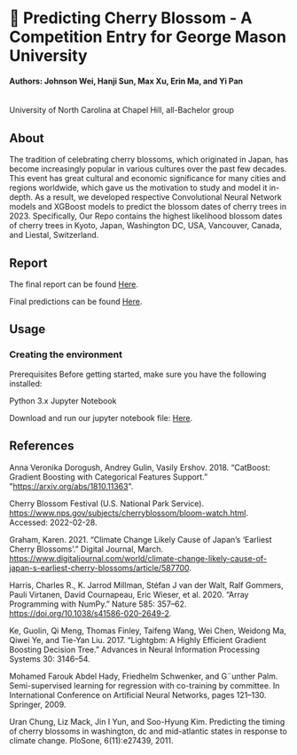 # :cherry_blossom: Predicting Cherry Blossom - A Competition Entry for George Mason University

#### Authors: Johnson Wei, Hanji Sun, Max Xu, Erin Ma, and Yi Pan
<br> University of North Carolina at Chapel Hill, all-Bachelor group


## About

The tradition of celebrating cherry blossoms, which originated in Japan, has become increasingly popular in various cultures over the past few decades. 
This event has great cultural and economic significance for many cities and regions worldwide, which gave us the motivation to study and model it in-depth. 
As a result, we developed respective Convolutional Neural Network models and XGBoost models to predict the blossom dates of cherry trees in 2023.
Specifically, Our Repo contains the highest likelihood blossom dates of cherry trees in Kyoto, Japan, Washington DC, USA, Vancouver, Canada, and Liestal, Switzerland.



## Report

The final report can be found
[Here](Official_Report_Cherry_Blossom_Prediction.pdf).



Final predictions can be found [Here](cherry-predictions.csv).



## Usage

### Creating the environment

Prerequisites
Before getting started, make sure you have the following installed:

Python 3.x
Jupyter Notebook

Download and run our jupyter notebook file:  [Here](cherry_blossom.ipynb).

## References

Anna Veronika Dorogush, Andrey Gulin, Vasily Ershov. 2018. “CatBoost: Gradient Boosting with Categorical Features Support.” "https://arxiv.org/abs/1810.11363".

Cherry Blossom Festival (U.S. National Park Service). https://www.nps.gov/subjects/cherryblossom/bloom-watch.html. Accessed: 2022-02-28.

Graham, Karen. 2021. “Climate Change Likely Cause of Japan’s ‘Earliest Cherry Blossoms’.” Digital Journal, March. https://www.digitaljournal.com/world/climate-change-likely-cause-of-japan-s-earliest-cherry-blossoms/article/587700.

Harris, Charles R., K. Jarrod Millman, Stéfan J van der Walt, Ralf Gommers, Pauli Virtanen, David Cournapeau, Eric Wieser, et al. 2020. “Array Programming with NumPy.” Nature 585: 357–62. https://doi.org/10.1038/s41586-020-2649-2.

Ke, Guolin, Qi Meng, Thomas Finley, Taifeng Wang, Wei Chen, Weidong Ma, Qiwei Ye, and Tie-Yan Liu. 2017. “Lightgbm: A Highly Efficient Gradient Boosting Decision Tree.” Advances in Neural Information Processing Systems 30: 3146–54.

Mohamed Farouk Abdel Hady, Friedhelm Schwenker, and G¨unther Palm. Semi-supervised learning for regression with co-training by committee. In International Conference on Artificial Neural Networks, pages 121–130. Springer, 2009.

Uran Chung, Liz Mack, Jin I Yun, and Soo-Hyung Kim. Predicting the timing of cherry blossoms in washington, dc and mid-atlantic states in response to climate change. PloSone, 6(11):e27439, 2011.


